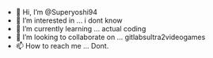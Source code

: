 - 👋 Hi, I’m @Superyoshi94
- 👀 I’m interested in ... i dont know
- 🌱 I’m currently learning ... actual  coding
- 💞️ I’m looking to collaborate on ... gitlabsultra2videogames
- 📫 How to reach me ... Dont.

<!---
Superyoshi94/Superyoshi94 is a ✨ special ✨ repository because its `README.md` (this file) appears on your GitHub profile.
You can click the Preview link to take a look at your changes.
--->
